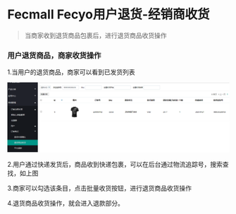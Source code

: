 Fecmall Fecyo用户退货-经销商收货
==============

> 当商家收到退货商品包裹后，进行退货商品收货操作


### 用户退货商品，商家收货操作


1.当用户的退货商品，商家可以看到已发货列表



![](images/ww8.png)


2.用户通过快递发货后，商品收到快递包裹，可以在后台通过物流追踪号，搜索查找，如上图


3.商家可以勾选该条目，点击批量收货按钮，进行退货商品收货操作

4.退货商品收货操作，就会进入退款部分。




